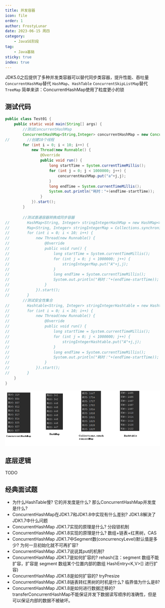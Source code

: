 ```yaml
---
title: 并发容器
icon: file
order: 1
author: FrostyLunar
date: 2023-06-15 周四
category:
	- JavaSE阶段
tag:
	- Java基础
sticky: true
index: true
---
```



JDK5.0之后提供了多种并发类容器可以替代同步类容器，提升性能、吞吐量
`ConcurrentHashMap`替代 `HashMap`、`HashTable`
`ConcurrentSkipListMap`替代`TreeMap`
简单来讲：ConcurrentHashMap使用了粒度更小的锁

## 测试代码

``` java
public class Test01 {
    public static void main(String[] args) {
        //测试ConcurrentHashMap
        ConcurrentHashMap<String,Integer> concurrentHashMap = new ConcurrentHashMap<>();
//        //创建10个线程
        for (int i = 0; i < 10; i++) {
            new Thread(new Runnable() {
                @Override
                public void run() {
                    long startTime = System.currentTimeMillis();
                    for (int j = 0; j < 1000000; j++) {
                        concurrentHashMap.put("a"+j,j);
                    }
                    long endTime = System.currentTimeMillis();
                    System.out.println("耗时："+(endTime-startTime));
                }
            }).start();
        }
        
        //测试普通容器转换成同步容器
//        HashMap<String, Integer> stringIntegerHashMap = new HashMap<>();
//        Map<String, Integer> stringIntegerMap = Collections.synchronizedMap(stringIntegerHashMap);
//        for (int i = 0; i < 10; i++) {
//            new Thread(new Runnable() {
//                @Override
//                public void run() {
//                    long startTime = System.currentTimeMillis();
//                    for (int j = 0; j < 1000000; j++) {
//                        stringIntegerMap.put("A"+j,j);
//                    }
//                    long endTime = System.currentTimeMillis();
//                    System.out.println("耗时："+(endTime-startTime));
//                }
//            }).start();
//        }
        //测试安全性集合
//        Hashtable<String, Integer> stringIntegerHashtable = new Hashtable<>();
//        for (int i = 0; i < 10; i++) {
//            new Thread(new Runnable() {
//                @Override
//                public void run() {
//                    long startTime = System.currentTimeMillis();
//                    for (int j = 0; j < 1000000; j++) {
//                        stringIntegerHashtable.put("A"+j,j);
//                    }
//                    long endTime = System.currentTimeMillis();
//                    System.out.println("耗时："+(endTime-startTime));
//                }
//            }).start();
//        }
    }
}
```
![](./assets/Pasted_image_20230326114359.png)

## 底层逻辑

TODO

## 经典面试题

-   为什么HashTable慢? 它的并发度是什么? 那么ConcurrentHashMap并发度是什么?
-   ConcurrentHashMap在JDK1.7和JDK1.8中实现有什么差别? JDK1.8解決了JDK1.7中什么问题
-   ConcurrentHashMap JDK1.7实现的原理是什么? 分段锁机制
-   ConcurrentHashMap JDK1.8实现的原理是什么? 数组+链表+红黑树，CAS
-   ConcurrentHashMap JDK1.7中Segment数(concurrencyLevel)默认值是多少? 为何一旦初始化就不可再扩容?
-   ConcurrentHashMap JDK1.7说说其put的机制?
-   ConcurrentHashMap JDK1.7是如何扩容的? rehash(注：segment 数组不能扩容，扩容是 segment 数组某个位置内部的数组 HashEntry<K,V>[] 进行扩容)
-   ConcurrentHashMap JDK1.8是如何扩容的? tryPresize
-   ConcurrentHashMap JDK1.8链表转红黑树的时机是什么? 临界值为什么是8?
-   ConcurrentHashMap JDK1.8是如何进行数据迁移的? transferConcurrentHashMap不能保证并发下数据读写顺序的准确性，但是可以保证内部的数据不被破坏。



